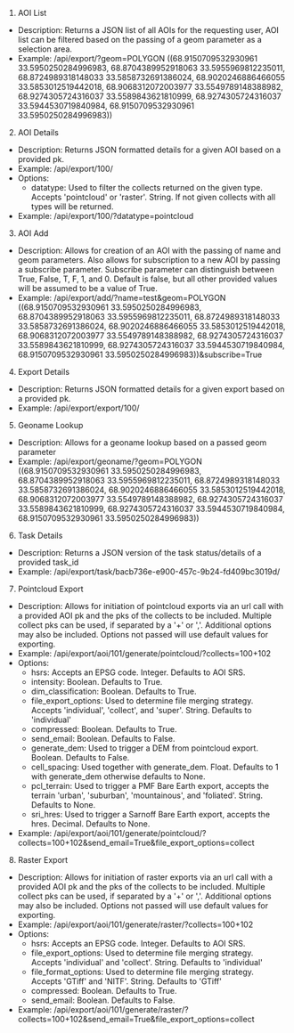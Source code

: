 1. AOI List  
  * Description: Returns a JSON list of all AOIs for the requesting user, AOI list can be filtered based on the passing of a geom parameter as a selection area.  
  * Example: /api/export/?geom=POLYGON ((68.9150709532930961 33.5950250284996983, 68.8704389952918063 33.5955969812235011, 68.8724989318148033 33.5858732691386024, 68.9020246886466055 33.5853012519442018, 68.9068312072003977 33.5549789148388982, 68.9274305724316037 33.5589843621810999, 68.9274305724316037 33.5944530719840984, 68.9150709532930961 33.5950250284996983))
2. AOI Details  
  * Description: Returns JSON formatted details for a given AOI based on a provided pk.
  * Example: /api/export/100/
  * Options: 
    - datatype: Used to filter the collects returned on the given type. Accepts 'pointcloud' or 'raster'. String.  If not given collects with all types will be returned.
   * Example: /api/export/100/?datatype=pointcloud
3. AOI Add
  * Description: Allows for creation of an AOI with the passing of name and geom parameters.  Also allows for subscription to a new AOI by passing a subscribe parameter.  Subscribe parameter can distinguish between True, False, T, F, 1, and 0.  Default is false, but all other provided values will be assumed to be a value of True.  
  * Example: /api/export/add/?name=test&geom=POLYGON ((68.9150709532930961 33.5950250284996983, 68.8704389952918063 33.5955969812235011, 68.8724989318148033 33.5858732691386024, 68.9020246886466055 33.5853012519442018, 68.9068312072003977 33.5549789148388982, 68.9274305724316037 33.5589843621810999, 68.9274305724316037 33.5944530719840984, 68.9150709532930961 33.5950250284996983))&subscribe=True
4. Export Details  
  * Description: Returns JSON formatted details for a given export based on a provided pk.
  * Example: /api/export/export/100/
5. Geoname Lookup  
  * Description: Allows for a geoname lookup based on a passed geom parameter
  * Example: /api/export/geoname/?geom=POLYGON ((68.9150709532930961 33.5950250284996983, 68.8704389952918063 33.5955969812235011, 68.8724989318148033 33.5858732691386024, 68.9020246886466055 33.5853012519442018, 68.9068312072003977 33.5549789148388982, 68.9274305724316037 33.5589843621810999, 68.9274305724316037 33.5944530719840984, 68.9150709532930961 33.5950250284996983))
6. Task Details
  * Description: Returns a JSON version of the task status/details of a provided task_id
  * Example: /api/export/task/bacb736e-e900-457c-9b24-fd409bc3019d/
7. Pointcloud Export
  * Description: Allows for initiation of pointcloud exports via an url call with a provided AOI pk and the pks of the collects to be included. Multiple collect pks can be used, if separated by a '+' or ','.  Additional options may also be included.  Options not passed will use default values for exporting.
  * Example: /api/export/aoi/101/generate/pointcloud/?collects=100+102
  * Options:
    - hsrs: Accepts an EPSG code.  Integer.  Defaults to AOI SRS.
    - intensity: Boolean.  Defaults to True.
    - dim_classification: Boolean.  Defaults to True.
    - file_export_options: Used to determine file merging strategy. Accepts 'individual', 'collect', and 'super'.  String.  Defaults to 'individual'
    - compressed: Boolean.  Defaults to True.
    - send_email: Boolean.  Defaults to False.
    - generate_dem: Used to trigger a DEM from pointcloud export.  Boolean. Defaults to False.
    - cell_spacing: Used together with generate_dem.  Float.  Defaults to 1 with generate_dem otherwise defaults to None.
    - pcl_terrain: Used to trigger a PMF Bare Earth export, accepts the terrain 'urban', 'suburban', 'mountainous', and 'foliated'.  String.  Defaults to None.
    - sri_hres: Used to trigger a Sarnoff Bare Earth export, accepts the hres.  Decimal.  Defaults to None.
  * Example: /api/export/aoi/101/generate/pointcloud/?collects=100+102&send_email=True&file_export_options=collect
8. Raster Export
  * Description: Allows for initiation of raster exports via an url call with a provided AOI pk and the pks of the collects to be included. Multiple collect pks can be used, if separated by a '+' or ','.  Additional options may also be included.  Options not passed will use default values for exporting.
  * Example: /api/export/aoi/101/generate/raster/?collects=100+102
  * Options:
    - hsrs: Accepts an EPSG code.  Integer.  Defaults to AOI SRS.
    - file_export_options: Used to determine file merging strategy. Accepts 'individual' and 'collect'.  String.  Defaults to 'individual'
    - file_format_options: Used to determine file merging strategy. Accepts 'GTiff' and 'NITF'.  String.  Defaults to 'GTiff'
    - compressed: Boolean.  Defaults to True.
    - send_email: Boolean.  Defaults to False.
  * Example: /api/export/aoi/101/generate/raster/?collects=100+102&send_email=True&file_export_options=collect
  
